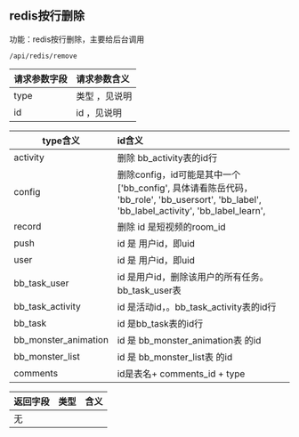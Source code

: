 
## redis按行删除

功能：redis按行删除，主要给后台调用
~~~
/api/redis/remove
~~~

| 请求参数字段        | 请求参数含义  |
| -------- |:------|
|type| 类型 ，见说明|
|id| id ，见说明 |

| type含义        | id含义  |
| -------- |:------|
| activity | 删除 bb_activity表的id行 |
|config| 删除config，id可能是其中一个['bb_config', 具体请看陈岳代码， 'bb_role', 'bb_usersort', 'bb_label', 'bb_label_activity', 'bb_label_learn', |
| record | 删除 id 是短视频的room_id |
| push | id 是 用户id，即uid |
| user | id 是 用户id，即uid |
| bb_task_user | id 是用户id，删除该用户的所有任务。bb_task_user表 |
| bb_task_activity | id 是活动id，。bb_task_activity表的id行 |
| bb_task | id 是bb_task表的id行 |
| bb_monster_animation | id 是 bb_monster_animation表 的id |
| bb_monster_list | id 是 bb_monster_list表 的id |
| comments | id是表名+ comments_id + type |



| 返回字段        | 类型 |含义  |
| -------- |:------|:------|
|无        |      | |


